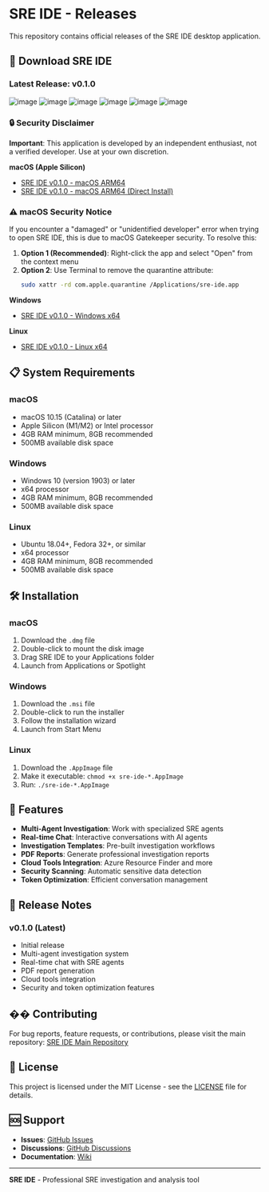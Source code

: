 # SRE IDE - Releases

This repository contains official releases of the SRE IDE desktop application.

## 🚀 Download SRE IDE

### Latest Release: v0.1.0


![image](./images/agents.png)
![image](./images/cloud.png)
![image](./images/debug.png)
![image](./images/invets.png)
![image](./images/main.png)
![image](./images/sett.png)


### 🔒 Security Disclaimer

**Important**: This application is developed by an independent enthusiast, not a verified developer. Use at your own discretion.

**macOS (Apple Silicon)**
- [SRE IDE v0.1.0 - macOS ARM64](releases/v0.1.0/sre-ide-v0.1.0-macos-arm64.dmg)
- [SRE IDE v0.1.0 - macOS ARM64 (Direct Install)](releases/v0.1.0/sre-ide-v0.1.0-macos-arm64.zip)

### ⚠️ macOS Security Notice

If you encounter a "damaged" or "unidentified developer" error when trying to open SRE IDE, this is due to macOS Gatekeeper security. To resolve this:

1. **Option 1 (Recommended)**: Right-click the app and select "Open" from the context menu
2. **Option 2**: Use Terminal to remove the quarantine attribute:
   ```bash
   sudo xattr -rd com.apple.quarantine /Applications/sre-ide.app
   ```


**Windows**
- [SRE IDE v0.1.0 - Windows x64](releases/v0.1.0/sre-ide-v0.1.0-windows-x64.msi)

**Linux**
- [SRE IDE v0.1.0 - Linux x64](releases/v0.1.0/sre-ide-v0.1.0-linux-x64.AppImage)

## 📋 System Requirements

### macOS
- macOS 10.15 (Catalina) or later
- Apple Silicon (M1/M2) or Intel processor
- 4GB RAM minimum, 8GB recommended
- 500MB available disk space

### Windows
- Windows 10 (version 1903) or later
- x64 processor
- 4GB RAM minimum, 8GB recommended
- 500MB available disk space

### Linux
- Ubuntu 18.04+, Fedora 32+, or similar
- x64 processor
- 4GB RAM minimum, 8GB recommended
- 500MB available disk space

## 🛠️ Installation

### macOS
1. Download the `.dmg` file
2. Double-click to mount the disk image
3. Drag SRE IDE to your Applications folder
4. Launch from Applications or Spotlight

### Windows
1. Download the `.msi` file
2. Double-click to run the installer
3. Follow the installation wizard
4. Launch from Start Menu

### Linux
1. Download the `.AppImage` file
2. Make it executable: `chmod +x sre-ide-*.AppImage`
3. Run: `./sre-ide-*.AppImage`

## 🔧 Features

- **Multi-Agent Investigation**: Work with specialized SRE agents
- **Real-time Chat**: Interactive conversations with AI agents
- **Investigation Templates**: Pre-built investigation workflows
- **PDF Reports**: Generate professional investigation reports
- **Cloud Tools Integration**: Azure Resource Finder and more
- **Security Scanning**: Automatic sensitive data detection
- **Token Optimization**: Efficient conversation management

## 📝 Release Notes

### v0.1.0 (Latest)
- Initial release
- Multi-agent investigation system
- Real-time chat with SRE agents
- PDF report generation
- Cloud tools integration
- Security and token optimization features

## �� Contributing

For bug reports, feature requests, or contributions, please visit the main repository:
[SRE IDE Main Repository](https://github.com/your-username/sre-ide)

## 📄 License

This project is licensed under the MIT License - see the [LICENSE](LICENSE) file for details.

## 🆘 Support

- **Issues**: [GitHub Issues](https://github.com/your-username/sre-ide/issues)
- **Discussions**: [GitHub Discussions](https://github.com/your-username/sre-ide/discussions)
- **Documentation**: [Wiki](https://github.com/your-username/sre-ide/wiki)

---

**SRE IDE** - Professional SRE investigation and analysis tool

